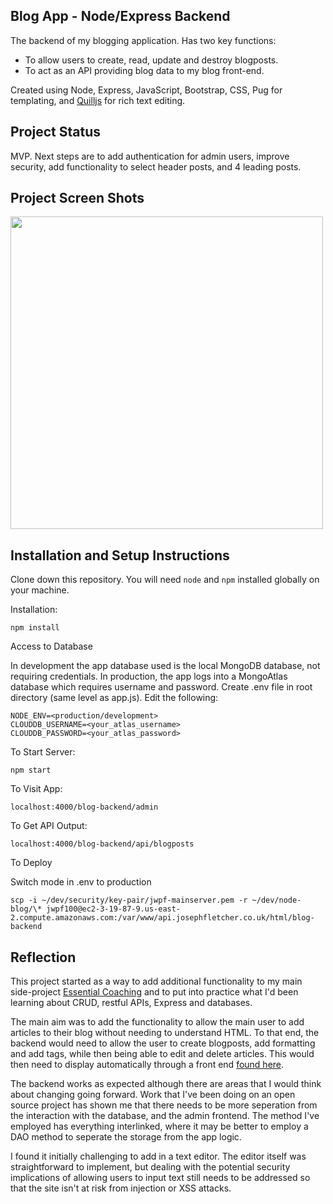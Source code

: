## Blog App - Node/Express Backend

The backend of my blogging application. Has two key functions:

- To allow users to create, read, update and destroy blogposts.
- To act as an API providing blog data to my blog front-end.

Created using Node, Express, JavaScript, Bootstrap, CSS, Pug for templating, and [Quilljs](https://quilljs.com/) for rich text editing.

## Project Status

MVP. Next steps are to add authentication for admin users, improve security, add functionality to select header posts, and 4 leading posts.

## Project Screen Shots

<img src="https://user-images.githubusercontent.com/64267174/106020061-418f6700-60bb-11eb-9d43-a048c59d3e09.png" width="500">

## Installation and Setup Instructions

Clone down this repository. You will need `node` and `npm` installed globally on your machine.

Installation:

`npm install`

Access to Database

In development the app database used is the local MongoDB database, not requiring credentials. In production, the app logs into a MongoAtlas database which requires username and password.
Create .env file in root directory (same level as app.js).
Edit the following:

```
NODE_ENV=<production/development>
CLOUDDB_USERNAME=<your_atlas_username>
CLOUDDB_PASSWORD=<your_atlas_password>
```

To Start Server:

`npm start`

To Visit App:

`localhost:4000/blog-backend/admin`

To Get API Output:

`localhost:4000/blog-backend/api/blogposts`

To Deploy

Switch mode in .env to production

`scp -i ~/dev/security/key-pair/jwpf-mainserver.pem -r ~/dev/node-blog/\* jwpf100@ec2-3-19-87-9.us-east-2.compute.amazonaws.com:/var/www/api.josephfletcher.co.uk/html/blog-backend`

## Reflection

This project started as a way to add additional functionality to my main side-project [Essential Coaching](https://essentialcoaching.co.uk) and to put into practice what I'd been learning about CRUD, restful APIs, Express and databases.

The main aim was to add the functionality to allow the main user to add articles to their blog without needing to understand HTML. To that end, the backend would need to allow the user to create blogposts, add formatting and add tags, while then being able to edit and delete articles. This would then need to display automatically through a front end [found here](https://github.com/jwpf100/node-blog-frontend).

The backend works as expected although there are areas that I would think about changing going forward. Work that I've been doing on an open source project has shown me that there needs to be more seperation from the interaction with the database, and the admin frontend. The method I've employed has everything interlinked, where it may be better to employ a DAO method to seperate the storage from the app logic.

I found it initially challenging to add in a text editor. The editor itself was straightforward to implement, but dealing with the potential security implications of allowing users to input text still needs to be addressed so that the site isn't at risk from injection or XSS attacks.
